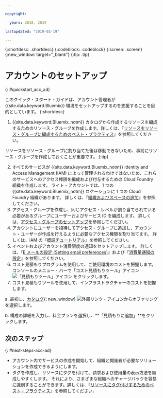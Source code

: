 ```yaml
---

copyright:

  years: 2018, 2019

lastupdated: "2019-02-19"

---
```


{:shortdesc: .shortdesc}
{:codeblock: .codeblock}
{:screen: .screen}
{:new_window: target="_blank"}
{:tip: .tip}

# アカウントのセットアップ
{: #quickstart_acc_ad}

このクイック・スタート・ガイドは、アカウント管理者が {{site.data.keyword.Bluemix}} 環境をセットアップするのを支援することを目的としています。 
{:shortdesc}

1. {{site.data.keyword.Bluemix_notm}} カタログから作成するリソースを編成するためのリソース・グループを作成します。詳しくは、『[リソースをリソース・グループに編成するためのベスト・プラクティス](/docs/resources?topic=resources-bp_resourcegroups)』を参照してください。

  リソースをリソース・グループに割り当てた後は移動できないため、事前にリソース・グループを作成しておくことが重要です。
  {:tip}
  
2. すべてのサービスが {{site.data.keyword.Bluemix_notm}} Identity and Access Management (IAM) によって管理されるわけではないため、これらのサービスへのアクセス権限を編成および付与するための Cloud Foundry 組織を作成します。 ライト・アカウントでは、1 つの {{site.data.keyword.Bluemix_notm}} ロケーションに 1 つの Cloud Foundry 組織があります。 詳しくは、『[組織およびスペースの追加](/docs/account?topic=account-orgsspacesusers)』を参照してください。 
3. アクセス・グループを作成し、同じアクセス・レベルが割り当てられている必要があるグループにユーザーおよびサービス ID を編成します。 詳しくは、[アクセス・グループのセットアップ](/docs/iam?topic=iam-groups)を参照してください。
4. アカウントにユーザーを招待してアクセス・グループに追加し、アカウント・ユーザーが作成を行えるように必要なアクセス権限を割り当てます。 詳しくは、IAM の『[概説チュートリアル](/docs/iam?topic=iam-getstarted)』を参照してください。
5. イベントおよびアカウント消費限度の通知をセットアップします。 詳しくは、『[E メールの設定 (Setting email preferences)](/docs/account?topic=account-email-prefs)』および『[消費量通知の設定](/docs/billing-usage?topic=billing-usage-spending)』を参照してください。 
6. コスト見積もりプログラムを使用して、ご使用環境のコストを把握します。 コンソールのメニュー・バーで「コスト見積もりツール」アイコン ![「見積もりツール」アイコン](../icons/Estimator.svg) をクリックします。 
7. コスト見積もりツールを使用して、インフラストラクチャーのコストを把握します。 
  
  a. 最初に、[カタログ](https://cloud.ibm.com/catalog){: new_window} ![外部リンク・アイコン](../icons/launch-glyph.svg)からオファリングを選択します。 
  
  b. 構成の詳細を入力し、料金プランを選択し、**「見積もりに追加」**をクリックします。

## 次のステップ
{: #next-steps-acc-ad}

* アカウント内でサービスの作成を開始して、組織と開発者が必要なソリューションを作成できるようにします。  
* タグを作成し、リソースにタグを付けて、請求および使用量の表示方法を編成しやすくします。 それにより、さまざまな組織へのチャージバックを容易に識別することができます。詳しくは、『[リソースにタグ付けするためのベスト・プラクティス](/docs/account?topic=account-account_setup#tags)』を参照してください。 
